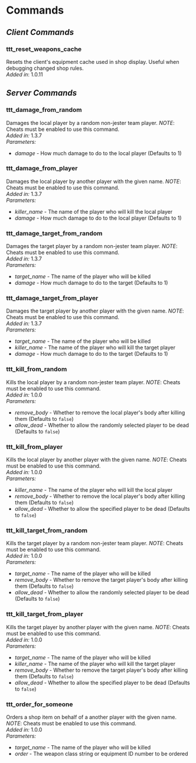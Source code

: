 # Commands

## *Client Commands*

### ttt_reset_weapons_cache
Resets the client's equipment cache used in shop display. Useful when debugging changed shop rules.\
*Added in*: 1.0.11

## *Server Commands*

### ttt_damage_from_random
Damages the local player by a random non-jester team player. *NOTE*: Cheats must be enabled to use this command.\
*Added in:* 1.3.7\
*Parameters:*
- *damage* - How much damage to do to the local player (Defaults to 1)

### ttt_damage_from_player
Damages the local player by another player with the given name. *NOTE*: Cheats must be enabled to use this command.\
*Added in:* 1.3.7\
*Parameters:*
- *killer_name* - The name of the player who will kill the local player
- *damage* - How much damage to do to the local player (Defaults to 1)

### ttt_damage_target_from_random
Damages the target player by a random non-jester team player. *NOTE*: Cheats must be enabled to use this command.\
*Added in:* 1.3.7\
*Parameters:*
- *target_name* - The name of the player who will be killed
- *damage* - How much damage to do to the target (Defaults to 1)

### ttt_damage_target_from_player
Damages the target player by another player with the given name. *NOTE*: Cheats must be enabled to use this command.\
*Added in:* 1.3.7\
*Parameters:*
- *target_name* - The name of the player who will be killed
- *killer_name* - The name of the player who will kill the target player
- *damage* - How much damage to do to the target (Defaults to 1)

### ttt_kill_from_random
Kills the local player by a random non-jester team player. *NOTE*: Cheats must be enabled to use this command.\
*Added in:* 1.0.0\
*Parameters:*
- *remove_body* - Whether to remove the local player's body after killing them (Defaults to `false`)
- *allow_dead* - Whether to allow the randomly selected player to be dead (Defaults to `false`)

### ttt_kill_from_player
Kills the local player by another player with the given name. *NOTE*: Cheats must be enabled to use this command.\
*Added in:* 1.0.0\
*Parameters:*
- *killer_name* - The name of the player who will kill the local player
- *remove_body* - Whether to remove the local player's body after killing them (Defaults to `false`)
- *allow_dead* - Whether to allow the specified player to be dead (Defaults to `false`)

### ttt_kill_target_from_random
Kills the target player by a random non-jester team player. *NOTE*: Cheats must be enabled to use this command.\
*Added in:* 1.0.0\
*Parameters:*
- *target_name* - The name of the player who will be killed
- *remove_body* - Whether to remove the target player's body after killing them (Defaults to `false`)
- *allow_dead* - Whether to allow the randomly selected player to be dead (Defaults to `false`)

### ttt_kill_target_from_player
Kills the target player by another player with the given name. *NOTE*: Cheats must be enabled to use this command.\
*Added in:* 1.0.0\
*Parameters:*
- *target_name* - The name of the player who will be killed
- *killer_name* - The name of the player who will kill the target player
- *remove_body* - Whether to remove the target player's body after killing them (Defaults to `false`)
- *allow_dead* - Whether to allow the specified player to be dead (Defaults to `false`)

### ttt_order_for_someone
Orders a shop item on behalf of a another player with the given name. *NOTE*: Cheats must be enabled to use this command.\
*Added in:* 1.0.0\
*Parameters:*
- *target_name* - The name of the player who will be killed
- *order* - The weapon class string or equipment ID number to be ordered
